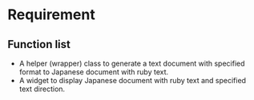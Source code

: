 # Requirement

## Function list

* A helper (wrapper) class to generate a text document with specified format to Japanese document with ruby text.
* A widget to display Japanese document with ruby text and specified text direction.